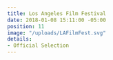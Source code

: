 ```yaml
---
title: Los Angeles Film Festival
date: 2018-01-08 15:11:00 -05:00
position: 11
image: "/uploads/LAFilmFest.svg"
details:
- Official Selection
---
```


